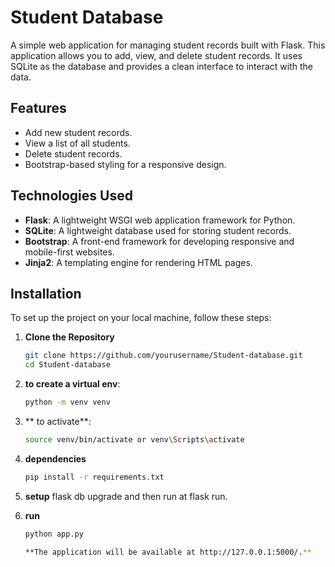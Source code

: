 # Student Database

A simple web application for managing student records built with Flask. This application allows you to add, view, and delete student records. It uses SQLite as the database and provides a clean interface to interact with the data.

## Features

- Add new student records.
- View a list of all students.
- Delete student records.
- Bootstrap-based styling for a responsive design.

## Technologies Used

- **Flask**: A lightweight WSGI web application framework for Python.
- **SQLite**: A lightweight database used for storing student records.
- **Bootstrap**: A front-end framework for developing responsive and mobile-first websites.
- **Jinja2**: A templating engine for rendering HTML pages.

## Installation

To set up the project on your local machine, follow these steps:

1. **Clone the Repository**

   ```sh
   git clone https://github.com/yourusername/Student-database.git
   cd Student-database

2. **to create a virtual env**:

   ```sh
   python -m venv venv
3. ** to activate**:

   ```sh
   source venv/bin/activate or venv\Scripts\activate
4. **dependencies**

   ```sh
   pip install -r requirements.txt
5. **setup**
   flask db upgrade  and then run at flask run.
6. **run**

   ```sh
   python app.py

   **The application will be available at http://127.0.0.1:5000/.**
